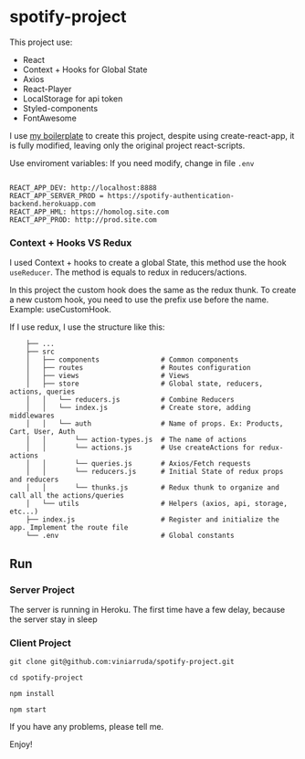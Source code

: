 # spotify-project


This project use:

- React
- Context + Hooks for Global State
- Axios
- React-Player
- LocalStorage for api token
- Styled-components
- FontAwesome


I use [my boilerplate](https://github.com/viniarruda/react-boilerplate) to create this project, despite using create-react-app, it is fully modified, leaving only the original project react-scripts. 


Use enviroment variables: 
If you need modify, change in file ```.env```

```

REACT_APP_DEV: http://localhost:8888
REACT_APP_SERVER_PROD = https://spotify-authentication-backend.herokuapp.com
REACT_APP_HML: https://homolog.site.com
REACT_APP_PROD: http://prod.site.com

```

### Context + Hooks VS Redux

I used Context + hooks to create a global State, this method use the hook ```useReducer```.
The method is equals to redux in reducers/actions.

In this project the custom hook does the same as the redux thunk. To create a new custom hook, you need to use the prefix use before the name. Example: useCustomHook.

If I use redux, I use the structure like this:

```
    ├── ...
    ├── src                       
    │   ├── components               # Common components
    │   ├── routes                   # Routes configuration
    │   ├── views                    # Views
    │   ├── store                    # Global state, reducers, actions, queries
    │   │   └── reducers.js          # Combine Reducers   
    │   │   └── index.js             # Create store, adding middlewares
    │   │   └── auth                 # Name of props. Ex: Products, Cart, User, Auth
    │   │       └── action-types.js  # The name of actions
    │   │       └── actions.js       # Use createActions for redux-actions
    │   │       └── queries.js       # Axios/Fetch requests
    │   │       └── reducers.js      # Initial State of redux props and reducers
    │   │       └── thunks.js        # Redux thunk to organize and call all the actions/queries
    │   └── utils                    # Helpers (axios, api, storage, etc...)
    ├── index.js                     # Register and initialize the app. Implement the route file
    └── .env                         # Global constants

```


## Run

### Server Project

The server is running in Heroku. The first time have a few delay, because the server stay in sleep

### Client Project

```git clone git@github.com:viniarruda/spotify-project.git```

```cd spotify-project```

```npm install```

```npm start```


If you have any problems, please tell me.

Enjoy!


